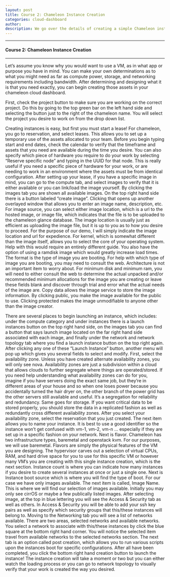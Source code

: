 ```yaml
---
layout: post
title: Course 2: Chameleon Instance Creation
categories: cloud-dashboard
author: 
description: We go over the details of creating a simple Chameleon instance using the Chameleon dashboard.
---
```


  

* * *

#### Course 2: Chameleon Instance Creation #

* * *

Let’s assume you know why you would want to use a VM, as in what app or purpose you have in mind. You can make your own determinations as to what you might need as far as compute power, storage, and networking requirements including bandwidth. After determining and designing what it is that you need exactly, you can begin creating those assets in your chameleon cloud dashboard. 

First, check the project button to make sure you are working on the correct project. Do this by going to the top green bar on the left hand side and selecting the button just to the right of the chameleon name. You will select the project you desire to work on from the drop down list. 

Creating instances is easy, but first you must start a lease! For chameleon, you go to reservation, and select leases. This allows you to set up a temporary use of the assets allocated to your team. Before you begin typing start and end dates, check the calendar to verify that the timeframe and assets that you need are available during the time you desire. You can also specify which piece of hardware you require to do your work by selecting “Reserve specific node” and typing in the UUID for that node. This is really useful if you need a specific piece of hardware for your work, or are needing to work in an environment where the assets must be from identical configuration. After setting up your lease, if you have a specific image in mind, you can go to the compute tab, and select images to verify that it is either available or you can link/load the image yourself. By clicking the images tab you are shown all available images. On the top right hand side there is a button labeled “create image”. Clicking that opens up another overlayed window that allows you to enter an image name, description, etc. For image source, you can select either image location, which is a url to the hosted image, or image file, which indicates that the file is to be uploaded to the chameleon glance database. The image location is usually just as efficient as uploading the image file, but it is up to you as to how you desire to proceed. For the purpose of our demo, I will simply indicate the image location and url for expedience. For kernel, which is somewhat different than the image itself, allows you to select the core of your operating system. Help with this would require an entirely different guide. You also have the option of using a ramdisk image which would greatly increase load times. The format is the type of image you are booting. For help with which type of image you are booting, you may need to consult the web. Architecture is not an important item to worry about. For minimum disk and minimum ram, you will need to either consult the web to determine the actual unpacked and/or recommended minimum allocations for the image you are creating or leave these fields blank and discover through trial and error what the actual needs of the image are. Copy data allows the image service to store the image information. By clicking public, you make the image available for the public to use. Clicking protected makes the image unmodifiable to anyone other than the image creator.   

There are several places to begin launching an instance, which includes: under the compute category and under instances there is a launch instances button on the top right hand side, on the images tab you can find a button that says launch image located on the far right hand side associated with each image, and finally under the network and network topology tab where you find a launch instance button on the top right again. After clicking any one of these “Launch Instance” button, another menu will pop up which gives you several fields to select and modify. First, select the availability zone. Unless you have created alternate availability zones, you will only see nova. Availability zones are just a subdivision within a cloud that allows clouds to further segregate where things are operated/stored. If you need help understanding what availability zones can do for you, imagine if you have servers doing the exact same job, but they’re in different areas of your house and so when one loses power because you accidentally turned the hair dryer on, the other branch of the power grid has the other servers still available and useful. It’s a segregation for reliability and redundancy. Same goes for storage. If you want critical data to be stored properly, you should store the data in a replicated fashion as well as redundantly cross different availability zones. After you select your availability zone, select the reservation that you just created. The next item allows you to name your instance. It is best to use a good identifier so the instance won’t get confused with vm-1, vm-2, vm-n … especially if they are set up in a specific fashion on your network. Next is flavor. Chameleon has two infrastructure types, baremetal and openstack kvm. For our purposes, we will use baremetal. Flavors are simply the physical features of the VM you are designing. The hypervisor carves out a selection of virtual CPUs, RAM, and hard drive space for you to use for this specific VM or however many VM’s you are creating with this single instance creation, which is the next section. Instance count is where you can indicate how many instances if you desire to create several instances at once or just a single one. Next is Instance boot source which is where you will find the type of boot. For our case we have only images available. The next item is called, Image Name. This is where we will find our selection of images available. Initially you may only see cirrOS or maybe a few publically listed images. After selecting image, at the top in blue lettering you will see the Access & Security tab as well as others. In Access & Security you will be able to add your ssh key pairs as well as specify which security groups that this/these instances will belong to. Moving to the Networking tab you will see a list of networks available. There are two areas, selected networks and available networks. You select a network to associate with this/these instances by click the blue square at the bottom right hand corner. You will notice the selected item travel from available networks to the selected networks section. The next tab is an option called post creation, which allows you to run various scripts upon the instances boot for specific configurations. After all have been completed, you click the bottom right hand creation button to launch the instance! The instance creation will take a moment or two but you can either watch the loading process or you can go to network topology to visually verify that your work is created the way you desired. 
